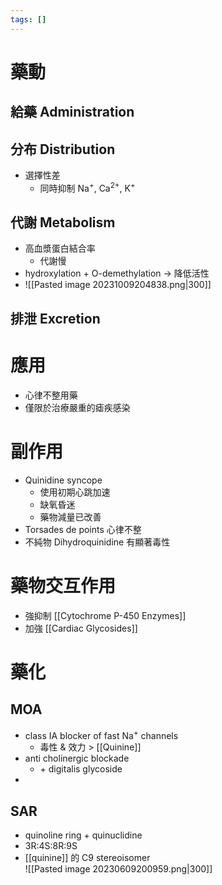 ```yaml
---
tags: []
---
```


# 藥動
## 給藥 Administration
## 分布 Distribution
- 選擇性差
	- 同時抑制 Na<sup>+</sup>, Ca<sup>2+</sup>, K<sup>+</sup>
## 代謝 Metabolism
- 高血漿蛋白結合率
	- 代謝慢
- hydroxylation + O-demethylation $\rightarrow$ 降低活性
- ![[Pasted image 20231009204838.png|300]]
## 排泄 Excretion
# 應用
- 心律不整用藥
- 僅限於治療嚴重的瘧疾感染
# 副作用
- Quinidine syncope
	- 使用初期心跳加速
	- 缺氧昏迷
	- 藥物減量已改善
- Torsades de points 心律不整
- 不純物 Dihydroquinidine 有顯著毒性
# 藥物交互作用
- 強抑制 [[Cytochrome P-450 Enzymes]] 
- 加強 [[Cardiac Glycosides]] 
# 藥化
## MOA
- class IA blocker of fast Na<sup>+</sup> channels
	- 毒性 & 效力 > [[Quinine]] 
- anti cholinergic blockade
	- \+ digitalis glycoside
- 
## SAR
- quinoline ring + quinuclidine
- 3R:4S:8R:9S
- [[quinine]] 的 C9 stereoisomer  
![[Pasted image 20230609200959.png|300]]